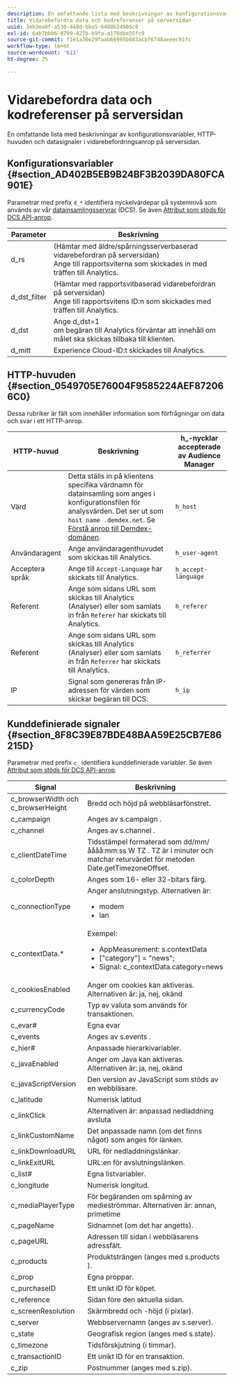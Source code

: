 ```yaml
---
description: En omfattande lista med beskrivningar av konfigurationsvariabler, HTTP-huvuden och datasignaler i vidarebefordringsanrop på serversidan.
title: Vidarebefordra data och kodreferenser på serversidan
uuid: 3eb3ea0f-a530-448d-bba5-6408b2490dc8
exl-id: 6ab7bbb6-0709-427b-b9fa-a179dbe55fc9
source-git-commit: f1e1a30e29faab66995b683acbf6748aeeec91fc
workflow-type: tm+mt
source-wordcount: '611'
ht-degree: 2%

---
```


# Vidarebefordra data och kodreferenser på serversidan

En omfattande lista med beskrivningar av konfigurationsvariabler, HTTP-huvuden och datasignaler i vidarebefordringsanrop på serversidan.

## Konfigurationsvariabler {#section_AD402B5EB9B24BF3B2039DA80FCA901E}

Parametrar med prefix `d_*` identifiera nyckelvärdepar på systemnivå som används av vår [datainsamlingsservrar](https://experienceleague.adobe.com/docs/audience-manager/user-guide/reference/system-components/components-data-collection.html) (DCS). Se även [Attribut som stöds för DCS API-anrop](https://experienceleague.adobe.com/docs/audience-manager/user-guide/api-and-sdk-code/dcs/dcs-api-reference/dcs-keys.html).

| Parameter | Beskrivning |
|--- |--- |
| d_rs | (Hämtar med äldre/spårningsserverbaserad vidarebefordran på serversidan) <br>Ange till rapportsviterna som skickades in med träffen till Analytics. |
| d_dst_filter | (Hämtar med rapportsvitbaserad vidarebefordran på serversidan)  <br>Ange till rapportsvitens ID:n som skickades med träffen till Analytics. |
| d_dst | Ange d_dst=1  <br>om begäran till Analytics förväntar att innehåll om målet ska skickas tillbaka till klienten. |
| d_mitt | Experience Cloud-ID:t skickades till Analytics. |

## HTTP-huvuden {#section_0549705E76004F9585224AEF872066C0}

Dessa rubriker är fält som innehåller information som förfrågningar om data och svar i ett HTTP-anrop.

| HTTP-huvud | Beskrivning | h_-nycklar accepterade av Audience Manager |
| --- | --- | --- |
| Värd | Detta ställs in på klientens specifika värdnamn för datainsamling som anges i konfigurationsfilen för analysvärden. Det ser ut som `host name .demdex.net`. Se [Förstå anrop till Demdex-domänen](https://experienceleague.adobe.com/docs/audience-manager/user-guide/reference/demdex-calls.html?lang=en). | `h_host` |
| Användaragent | Ange användaragenthuvudet som skickas till Analytics. | `h_user-agent` |
| Acceptera språk | Ange till  `Accept-Language`  har skickats till Analytics. | `h_accept-language` |
| Referent | Ange som sidans URL som skickas till Analytics (Analyser) eller som samlats in från `Referer` har skickats till Analytics. | `h_referer` |
| Referent | Ange som sidans URL som skickas till Analytics (Analyser) eller som samlats in från `Referrer` har skickats till Analytics. | `h_referrer` |
| IP | Signal som genereras från IP-adressen för värden som skickar begäran till DCS. | `h_ip` |

## Kunddefinierade signaler {#section_8F8C39E87BDE48BAA59E25CB7E86215D}

Parametrar med prefix `c_` identifiera kunddefinierade variabler. Se även [Attribut som stöds för DCS API-anrop](https://experienceleague.adobe.com/docs/audience-manager/user-guide/api-and-sdk-code/dcs/dcs-api-reference/dcs-keys.html).

| Signal | Beskrivning |
|--- |--- |
| c_browserWidth och c_browserHeight | Bredd och höjd på webbläsarfönstret. |
| c_campaign | Anges av s.campaign . |
| c_channel | Anges av s.channel . |
| c_clientDateTime | Tidsstämpel formaterad som dd/mm/åååå:mm:ss W TZ .    TZ är i minuter och matchar returvärdet för metoden Date.getTimezoneOffset. |
| c_colorDepth | Anges som 16- eller 32-bitars färg. |
| c_connectionType | Anger anslutningstyp. Alternativen är:<ul><li>modem</li><li>lan</li></ul> |
| c_contextData.* | Exempel:<ul><li>AppMeasurement: s.contextData</li><li>[&quot;category&quot;] = &quot;news&quot;;</li><li>Signal: c_contextData.category=news</li></ul> |
| c_cookiesEnabled | Anger om cookies kan aktiveras. Alternativen är: ja, nej, okänd |
| c_currencyCode | Typ av valuta som används för transaktionen. |
| c_evar# | Egna evar |
| c_events | Anges av s.events . |
| c_hier# | Anpassade hierarkivariabler. |
| c_javaEnabled | Anger om Java kan aktiveras. Alternativen är: ja, nej, okänd |
| c_javaScriptVersion | Den version av JavaScript som stöds av en webbläsare. |
| c_latitude | Numerisk latitud |
| c_linkClick | Alternativen är: anpassad nedladdning avsluta |
| c_linkCustomName | Det anpassade namn (om det finns något) som anges för länken. |
| c_linkDownloadURL | URL för nedladdningslänkar. |
| c_linkExitURL | URL:en för avslutningslänken. |
| c_list# | Egna listvariabler. |
| c_longitude | Numerisk longitud. |
| c_mediaPlayerType | För begäranden om spårning av medieströmmar. Alternativen är: annan, primetime |
| c_pageName | Sidnamnet (om det har angetts). |
| c_pageURL | Adressen till sidan i webbläsarens adressfält. |
| c_products | Produktsträngen (anges med s.products ). |
| c_prop | Egna proppar. |
| c_purchaseID | Ett unikt ID för köpet. |
| c_reference | Sidan före den aktuella sidan. |
| c_screenResolution | Skärmbredd och -höjd (i pixlar). |
| c_server | Webbservernamn (anges av s.server). |
| c_state | Geografisk region (anges med s.state). |
| c_timezone | Tidsförskjutning (i timmar). |
| c_transactionID | Ett unikt ID för en transaktion. |
| c_zip | Postnummer (anges med s.zip). |
